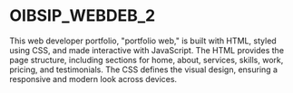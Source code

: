 # OIBSIP_WEBDEB_2
This web developer portfolio, "portfolio web," is built with HTML, styled using CSS, and made interactive with JavaScript. 
The HTML provides the page structure, including sections for home, about, services, skills, work, pricing, and testimonials. The CSS defines the visual design, ensuring a responsive and modern look across devices.
